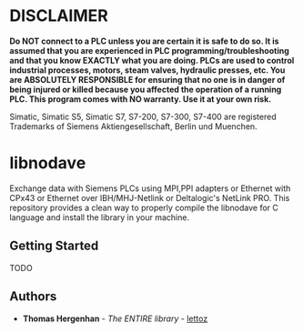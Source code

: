# DISCLAIMER

**Do NOT connect to a PLC unless you are certain it is safe to do so. It is assumed that you are experienced in PLC programming/troubleshooting and that you know EXACTLY what you are doing. PLCs are used to control industrial processes, motors, steam valves, hydraulic presses, etc. You are ABSOLUTELY RESPONSIBLE for ensuring that no one is in danger of being injured or killed because you affected the operation of a running PLC.
This program comes with NO warranty. Use it at your own risk.**

Simatic, Simatic S5, Simatic S7, S7-200, S7-300, S7-400 are registered Trademarks of Siemens Aktiengesellschaft, Berlin und Muenchen.

# libnodave

Exchange data with Siemens PLCs using MPI,PPI adapters or Ethernet with CPx43 or Ethernet over IBH/MHJ-Netlink or Deltalogic's NetLink PRO. This repository provides a clean way to properly compile the libnodave for C language and install the library in your machine.

## Getting Started

TODO

## Authors

* **Thomas Hergenhan** - *The ENTIRE library* - [lettoz](https://sourceforge.net/u/lettoz/profile/)

